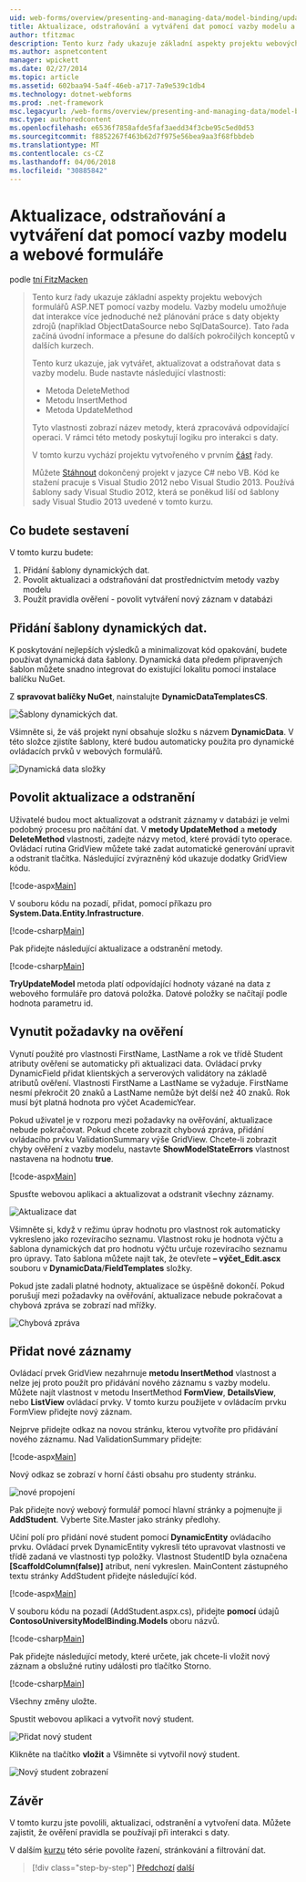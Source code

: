 ```yaml
---
uid: web-forms/overview/presenting-and-managing-data/model-binding/updating-deleting-and-creating-data
title: Aktualizace, odstraňování a vytváření dat pomocí vazby modelu a webové formuláře | Microsoft Docs
author: tfitzmac
description: Tento kurz řady ukazuje základní aspekty projektu webových formulářů ASP.NET pomocí vazby modelu. Interakce dat umožňuje vazby modelu další přímo-...
ms.author: aspnetcontent
manager: wpickett
ms.date: 02/27/2014
ms.topic: article
ms.assetid: 602baa94-5a4f-46eb-a717-7a9e539c1db4
ms.technology: dotnet-webforms
ms.prod: .net-framework
msc.legacyurl: /web-forms/overview/presenting-and-managing-data/model-binding/updating-deleting-and-creating-data
msc.type: authoredcontent
ms.openlocfilehash: e6536f7858afde5faf3aedd34f3cbe95c5ed0d53
ms.sourcegitcommit: f8852267f463b62d7f975e56bea9aa3f68fbbdeb
ms.translationtype: MT
ms.contentlocale: cs-CZ
ms.lasthandoff: 04/06/2018
ms.locfileid: "30885842"
---
```

<a name="updating-deleting-and-creating-data-with-model-binding-and-web-forms"></a>Aktualizace, odstraňování a vytváření dat pomocí vazby modelu a webové formuláře
====================
podle [tní FitzMacken](https://github.com/tfitzmac)

> Tento kurz řady ukazuje základní aspekty projektu webových formulářů ASP.NET pomocí vazby modelu. Vazby modelu umožňuje dat interakce více jednoduché než plánování práce s daty objekty zdrojů (například ObjectDataSource nebo SqlDataSource). Tato řada začíná úvodní informace a přesune do dalších pokročilých konceptů v dalších kurzech.
> 
> Tento kurz ukazuje, jak vytvářet, aktualizovat a odstraňovat data s vazby modelu. Bude nastavte následující vlastnosti:
> 
> - Metoda DeleteMethod
> - Metodu InsertMethod
> - Metoda UpdateMethod
> 
> Tyto vlastnosti zobrazí název metody, která zpracovává odpovídající operaci. V rámci této metody poskytují logiku pro interakci s daty.
> 
> V tomto kurzu vychází projektu vytvořeného v prvním [část](retrieving-data.md) řady.
> 
> Můžete [Stáhnout](https://go.microsoft.com/fwlink/?LinkId=286116) dokončený projekt v jazyce C# nebo VB. Kód ke stažení pracuje s Visual Studio 2012 nebo Visual Studio 2013. Používá šablony sady Visual Studio 2012, která se poněkud liší od šablony sady Visual Studio 2013 uvedené v tomto kurzu.


## <a name="what-youll-build"></a>Co budete sestavení

V tomto kurzu budete:

1. Přidání šablony dynamických dat.
2. Povolit aktualizaci a odstraňování dat prostřednictvím metody vazby modelu
3. Použít pravidla ověření - povolit vytváření nový záznam v databázi

## <a name="add-dynamic-data-templates"></a>Přidání šablony dynamických dat.

K poskytování nejlepších výsledků a minimalizovat kód opakování, budete používat dynamická data šablony. Dynamická data předem připravených šablon můžete snadno integrovat do existující lokalitu pomocí instalace balíčku NuGet.

Z **spravovat balíčky NuGet**, nainstalujte **DynamicDataTemplatesCS**.

![Šablony dynamických dat.](updating-deleting-and-creating-data/_static/image1.png)

Všimněte si, že váš projekt nyní obsahuje složku s názvem **DynamicData**. V této složce zjistíte šablony, které budou automaticky použita pro dynamické ovládacích prvků v webových formulářů.

![Dynamická data složky](updating-deleting-and-creating-data/_static/image2.png)

## <a name="enable-updating-and-deleting"></a>Povolit aktualizace a odstranění

Uživatelé budou moct aktualizovat a odstranit záznamy v databázi je velmi podobný procesu pro načítání dat. V **metody UpdateMethod** a **metody DeleteMethod** vlastnosti, zadejte názvy metod, které provádí tyto operace. Ovládací rutina GridView můžete také zadat automatické generování upravit a odstranit tlačítka. Následující zvýrazněný kód ukazuje dodatky GridView kódu.

[!code-aspx[Main](updating-deleting-and-creating-data/samples/sample1.aspx?highlight=4-5)]

V souboru kódu na pozadí, přidat, pomocí příkazu pro **System.Data.Entity.Infrastructure**.

[!code-csharp[Main](updating-deleting-and-creating-data/samples/sample2.cs)]

Pak přidejte následující aktualizace a odstranění metody.

[!code-csharp[Main](updating-deleting-and-creating-data/samples/sample3.cs)]

**TryUpdateModel** metoda platí odpovídající hodnoty vázané na data z webového formuláře pro datová položka. Datové položky se načítají podle hodnota parametru id.

## <a name="enforce-validation-requirements"></a>Vynutit požadavky na ověření

Vynutí použité pro vlastnosti FirstName, LastName a rok ve třídě Student atributy ověření se automaticky při aktualizaci data. Ovládací prvky DynamicField přidat klientských a serverových validátory na základě atributů ověření. Vlastnosti FirstName a LastName se vyžaduje. FirstName nesmí překročit 20 znaků a LastName nemůže být delší než 40 znaků. Rok musí být platná hodnota pro výčet AcademicYear.

Pokud uživatel je v rozporu mezi požadavky na ověřování, aktualizace nebude pokračovat. Pokud chcete zobrazit chybová zpráva, přidání ovládacího prvku ValidationSummary výše GridView. Chcete-li zobrazit chyby ověření z vazby modelu, nastavte **ShowModelStateErrors** vlastnost nastavena na hodnotu **true**. 

[!code-aspx[Main](updating-deleting-and-creating-data/samples/sample4.aspx)]

Spusťte webovou aplikaci a aktualizovat a odstranit všechny záznamy.

![Aktualizace dat](updating-deleting-and-creating-data/_static/image3.png)

Všimněte si, když v režimu úprav hodnotu pro vlastnost rok automaticky vykresleno jako rozevíracího seznamu. Vlastnost roku je hodnota výčtu a šablona dynamických dat pro hodnotu výčtu určuje rozevíracího seznamu pro úpravy. Tato šablona můžete najít tak, že otevřete **– výčet\_Edit.ascx** souboru v **DynamicData**/**FieldTemplates** složky.

Pokud jste zadali platné hodnoty, aktualizace se úspěšně dokončí. Pokud porušují mezi požadavky na ověřování, aktualizace nebude pokračovat a chybová zpráva se zobrazí nad mřížky.

![Chybová zpráva](updating-deleting-and-creating-data/_static/image4.png)

## <a name="add-new-records"></a>Přidat nové záznamy

Ovládací prvek GridView nezahrnuje **metodu InsertMethod** vlastnost a nelze jej proto použít pro přidávání nového záznamu s vazby modelu. Můžete najít vlastnost v metodu InsertMethod **FormView**, **DetailsView**, nebo **ListView** ovládací prvky. V tomto kurzu použijete v ovládacím prvku FormView přidejte nový záznam.

Nejprve přidejte odkaz na novou stránku, kterou vytvoříte pro přidávání nového záznamu. Nad ValidationSummary přidejte:

[!code-aspx[Main](updating-deleting-and-creating-data/samples/sample5.aspx)]

Nový odkaz se zobrazí v horní části obsahu pro studenty stránku.

![nové propojení](updating-deleting-and-creating-data/_static/image5.png)

Pak přidejte nový webový formulář pomocí hlavní stránky a pojmenujte ji **AddStudent**. Vyberte Site.Master jako stránky předlohy.

Učiní polí pro přidání nové student pomocí **DynamicEntity** ovládacího prvku. Ovládací prvek DynamicEntity vykreslí této upravovat vlastnosti ve třídě zadaná ve vlastnosti typ položky. Vlastnost StudentID byla označena **[ScaffoldColumn(false)]** atribut, není vykreslen. MainContent zástupného textu stránky AddStudent přidejte následující kód.

[!code-aspx[Main](updating-deleting-and-creating-data/samples/sample6.aspx)]

V souboru kódu na pozadí (AddStudent.aspx.cs), přidejte **pomocí** údajů **ContosoUniversityModelBinding.Models** oboru názvů.

[!code-csharp[Main](updating-deleting-and-creating-data/samples/sample7.cs)]

Pak přidejte následující metody, které určete, jak chcete-li vložit nový záznam a obslužné rutiny události pro tlačítko Storno.

[!code-csharp[Main](updating-deleting-and-creating-data/samples/sample8.cs)]

Všechny změny uložte.

Spustit webovou aplikaci a vytvořit nový student.

![Přidat nový student](updating-deleting-and-creating-data/_static/image6.png)

Klikněte na tlačítko **vložit** a Všimněte si vytvořil nový student.

![Nový student zobrazení](updating-deleting-and-creating-data/_static/image7.png)

## <a name="conclusion"></a>Závěr

V tomto kurzu jste povolili, aktualizaci, odstranění a vytvoření data. Můžete zajistit, že ověření pravidla se používají při interakci s daty.

V dalším [kurzu](sorting-paging-and-filtering-data.md) této série povolíte řazení, stránkování a filtrování dat.

> [!div class="step-by-step"]
> [Předchozí](retrieving-data.md)
> [další](sorting-paging-and-filtering-data.md)
